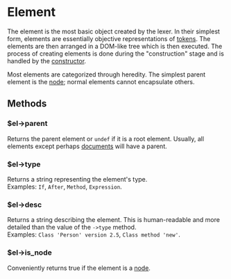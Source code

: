 # Element

The element is the most basic object created by the lexer. In their simplest
form, elements are essentially objective representations of [tokens](Tokens.md).
The elements are then arranged in a DOM-like tree which is then executed. The
process of creating elements is done during the "construction" stage and is handled by the [constructor](Constructor.md).

Most elements are categorized through heredity. The simplest parent element
is the [node](node.md); normal elements cannot encapsulate others.

## Methods

### $el->parent

Returns the parent element or `undef` if it is a root element. Usually, all
elements except perhaps [documents](Document.md) will have a parent.

### $el->type

Returns a string representing the element's type.  
Examples: `If`, `After`, `Method`, `Expression`.

### $el->desc

Returns a string describing the element. This is human-readable and more
detailed than the value of the `->type` method.  
Examples: `Class 'Person' version 2.5`, `Class method 'new'`.

### $el->is_node

Conveniently returns true if the element is a [node](Node.md).

